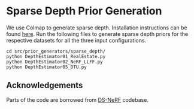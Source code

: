 # Sparse Depth Prior Generation

We use Colmap to generate sparse depth. Installation instructions can be found [here](https://colmap.github.io/install.html).
Run the following files to generate sparse depth priors for the respective datasets for all the three input configurations.
```shell
cd src/prior_generators/sparse_depth/
python DepthEstimator01_RealEstate.py
python DepthEstimator02_NeRF_LLFF.py
python DepthEstimator05_DTU.py
```



## Acknowledgements
Parts of the code are borrowed from [DS-NeRF](https://github.com/dunbar12138/DSNeRF) codebase.